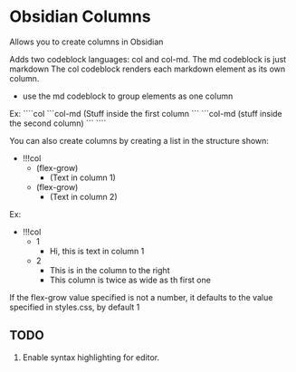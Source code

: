# Obsidian Columns

Allows you to create columns in Obsidian

Adds two codeblock languages: col and col-md.
The md codeblock is just markdown
The col codeblock renders each markdown element as its own column.
- use the md codeblock to group elements as one column

Ex:
\`\```col
\```col-md
(Stuff inside the first column
\```
\```col-md
(stuff inside the second column)
\```
\`\```

You can also create columns by creating a list in the structure shown:
- !!!col
    - (flex-grow)
        - (Text in column 1)
    - (flex-grow)
        - (Text in column 2)

Ex:
- !!!col
    - 1
        - Hi, this is text in column 1
    - 2
        - This is in the column to the right
        - This column is twice as wide as th first one

If the flex-grow value specified is not a number, it defaults to the value specified in styles.css, by default 1

## TODO

1. Enable syntax highlighting for editor.
